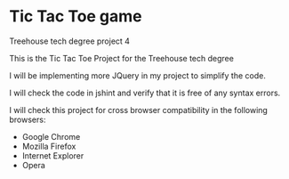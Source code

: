 # Tic Tac Toe game
Treehouse tech degree project 4

This is the Tic Tac Toe Project for the Treehouse tech degree

I will be implementing more JQuery in my project to simplify the code.

I will check the code in jshint and verify that it is free of any syntax errors.

I will check this project for cross browser compatibility in the following browsers:

- Google Chrome     
- Mozilla Firefox  
- Internet Explorer 
- Opera             
